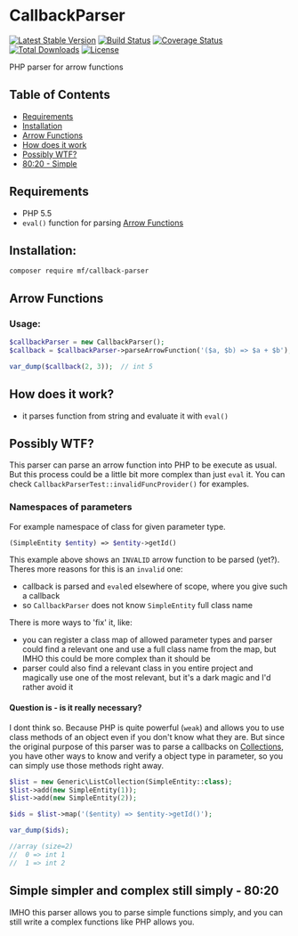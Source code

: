 CallbackParser
==============

[![Latest Stable Version](https://img.shields.io/packagist/v/mf/callback-parser.svg)](https://packagist.org/packages/mf/callback-parser)
[![Build Status](https://travis-ci.org/MortalFlesh/CallbackParser.svg?branch=master)](https://travis-ci.org/MortalFlesh/CallbackParser)
[![Coverage Status](https://coveralls.io/repos/github/MortalFlesh/CallbackParser/badge.svg?branch=master)](https://coveralls.io/github/MortalFlesh/CallbackParser?branch=master)
[![Total Downloads](https://img.shields.io/packagist/dt/mf/callback-parser.svg)](https://packagist.org/packages/mf/callback-parser)
[![License](https://img.shields.io/packagist/l/mf/callback-parser.svg)](https://packagist.org/packages/mf/callback-parser)

PHP parser for arrow functions

## Table of Contents
- [Requirements](#requirements)
- [Installation](#installation)
- [Arrow Functions](#arrow-functions)
- [How does it work](#how-does-it-work)
- [Possibly WTF?](#wtf)
- [80:20 - Simple](#80-20)

## <a name="requirements"></a>Requirements
- PHP 5.5
- `eval()` function for parsing [Arrow Functions](#arrow-functions)


## <a name="installation"></a>Installation:
```
composer require mf/callback-parser
```


## <a name="arrow-functions"></a>Arrow Functions

### Usage:
```php
$callbackParser = new CallbackParser();
$callback = $callbackParser->parseArrowFunction('($a, $b) => $a + $b');

var_dump($callback(2, 3));  // int 5
```

## <a name="how-does-it-work"></a>How does it work?
- it parses function from string and evaluate it with `eval()`


## <a name="wtf"></a>Possibly WTF?
This parser can parse an arrow function into PHP to be execute as usual. 
But this process could be a little bit more complex than just `eval` it.
You can check `CallbackParserTest::invalidFuncProvider()` for examples.

### Namespaces of parameters
For example namespace of class for given parameter type.
```php
(SimpleEntity $entity) => $entity->getId()
```
This example above shows an `INVALID` arrow function to be parsed (yet?).
Theres more reasons for this is an `invalid` one:
- callback is parsed and `eval`ed elsewhere of scope, where you give such a callback
- so `CallbackParser` does not know `SimpleEntity` full class name

There is more ways to 'fix' it, like:
- you can register a class map of allowed parameter types and parser could find a relevant one and
 use a full class name from the map, but IMHO this could be more complex than it should be
- parser could also find a relevant class in you entire project and magically use one of the most relevant, 
but it's a dark magic and I'd rather avoid it

#### Question is - is it really necessary?
I dont think so. Because PHP is quite powerful (`weak`) and allows you
to use class methods of an object even if you don't know what they are.
But since the original purpose of this parser was to parse a callbacks on [Collections](https://github.com/MortalFlesh/MFCollectionsPHP),
you have other ways to know and verify a object type in parameter, so you can simply use those methods right away.

```php
$list = new Generic\ListCollection(SimpleEntity::class);
$list->add(new SimpleEntity(1));
$list->add(new SimpleEntity(2));

$ids = $list->map('($entity) => $entity->getId()');

var_dump($ids);

//array (size=2)
//  0 => int 1
//  1 => int 2
```

## <a name="80-20"></a>Simple simpler and complex still simply - 80:20
IMHO this parser allows you to parse simple functions simply, and you can still write a complex functions like PHP allows you.
